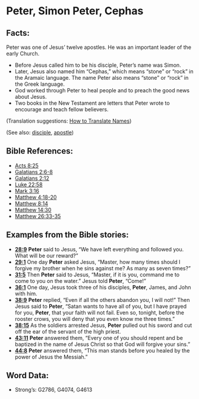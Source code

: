 # Peter, Simon Peter, Cephas

## Facts:

Peter was one of Jesus’ twelve apostles. He was an important leader of the early Church.

* Before Jesus called him to be his disciple, Peter’s name was Simon.
* Later, Jesus also named him “Cephas,” which means “stone” or “rock” in the Aramaic language. The name Peter also means “stone” or “rock” in the Greek language.
* God worked through Peter to heal people and to preach the good news about Jesus.
* Two books in the New Testament are letters that Peter wrote to encourage and teach fellow believers.

(Translation suggestions: [How to Translate Names](../../translate/translate-names))

(See also: [disciple](../kt/disciple.md), [apostle](../kt/apostle.md))

## Bible References:

* [Acts 8:25](rc://en/tn/help/act/08/25)
* [Galatians 2:6-8](rc://en/tn/help/gal/02/06)
* [Galatians 2:12](rc://en/tn/help/gal/02/12)
* [Luke 22:58](rc://en/tn/help/luk/22/58)
* [Mark 3:16](rc://en/tn/help/mrk/03/16)
* [Matthew 4:18-20](rc://en/tn/help/mat/04/18)
* [Matthew 8:14](rc://en/tn/help/mat/08/14)
* [Matthew 14:30](rc://en/tn/help/mat/14/30)
* [Matthew 26:33-35](rc://en/tn/help/mat/26/33)

## Examples from the Bible stories:

* __[28:9](rc://en/tn/help/obs/28/09)__ __Peter__ said to Jesus, “We have left everything and followed you. What will be our reward?”
* __[29:1](rc://en/tn/help/obs/29/01)__ One day __Peter__ asked Jesus, “Master, how many times should I forgive my brother when he sins against me? As many as seven times?”
* __[31:5](rc://en/tn/help/obs/31/05)__ Then __Peter__ said to Jesus, “Master, if it is you, command me to come to you on the water.” Jesus told __Peter__, “Come!”
* __[36:1](rc://en/tn/help/obs/36/01)__ One day, Jesus took three of his disciples, __Peter__, James, and John with him.
* __[38:9](rc://en/tn/help/obs/38/09)__ __Peter__ replied, “Even if all the others abandon you, I will not!” Then Jesus said to __Peter__, “Satan wants to have all of you, but I have prayed for you, __Peter__, that your faith will not fail. Even so, tonight, before the rooster crows, you will deny that you even know me three times.”
* __[38:15](rc://en/tn/help/obs/38/15)__ As the soldiers arrested Jesus, __Peter__ pulled out his sword and cut off the ear of the servant of the high priest.
* __[43:11](rc://en/tn/help/obs/43/11)__ __Peter__ answered them, “Every one of you should repent and be baptized in the name of Jesus Christ so that God will forgive your sins.”
* __[44:8](rc://en/tn/help/obs/44/08)__ __Peter__ answered them, “This man stands before you healed by the power of Jesus the Messiah.”

## Word Data:

* Strong’s: G2786, G4074, G4613
